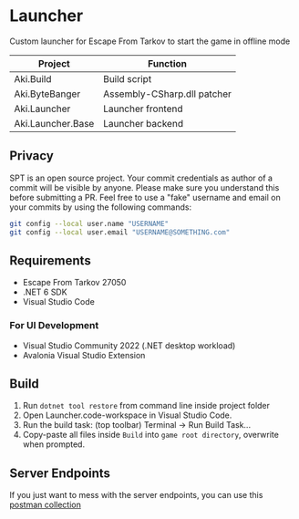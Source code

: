 # Launcher

Custom launcher for Escape From Tarkov to start the game in offline mode

**Project**        | **Function**
------------------ | --------------------------------------------
Aki.Build          | Build script
Aki.ByteBanger     | Assembly-CSharp.dll patcher
Aki.Launcher       | Launcher frontend
Aki.Launcher.Base  | Launcher backend

## Privacy
SPT is an open source project. Your commit credentials as author of a commit will be visible by anyone. Please make sure you understand this before submitting a PR.
Feel free to use a "fake" username and email on your commits by using the following commands:
```bash
git config --local user.name "USERNAME"
git config --local user.email "USERNAME@SOMETHING.com"
```

## Requirements

- Escape From Tarkov 27050
- .NET 6 SDK
- Visual Studio Code

### For UI Development

- Visual Studio Community 2022 (.NET desktop workload)
- Avalonia Visual Studio Extension

## Build
1. Run `dotnet tool restore` from command line inside project folder
2. Open Launcher.code-workspace in Visual Studio Code.
3. Run the build task: (top toolbar) Terminal -> Run Build Task...
4. Copy-paste all files inside `Build` into `game root directory`, overwrite when prompted.

## Server Endpoints
If you just want to mess with the server endpoints, you can use this [postman collection](https://gofile.io/d/kCzmze)